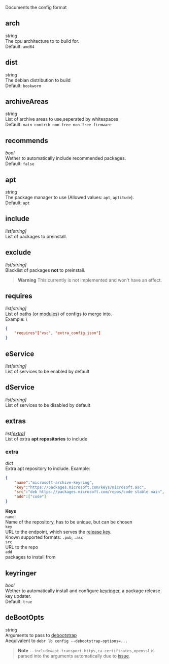 Documents the config format

## arch
*string* \
The cpu architecture to to build for. \
Default: `amd64`

## dist
*string* \
The debian distribution to build \
Default: `bookworm`

## archiveAreas
*string* \
List of archive areas to use,seperated by whitespaces \
Default: `main contrib non-free non-free-firmware`

## recommends
*bool* \
Wether to automatically include recommended packages. \
Default: `false`

## apt
*string* \
The package manager to use (Allowed values: `apt`, `aptitude`). \
Default: `apt`


## include
*list[string]* \
List of packages to preinstall.

## exclude
*list[string]* \
Blacklist of packages **not** to preinstall.
> **Warning**
> This currently is not implemented and won't have an effect.

## requires
*list[string]* \
List of paths (or [modules](Modules.md)) of configs to merge into. \
Example: \
```json
{
    "requires"["vsc", "extra_config.json"]
}
```

## eService
*list[string]* \
List of services to be enabled by default

## dService
*list[string]* \
List of services to be disabled by default

## extras
*list[[extra](#extra)]* \
List of extra **apt repositories** to include

### extra
*dict* \
Extra apt repository to include. Example:
```json
{
    "name":"microsoft-archive-keyring",
    "key":"https://packages.microsoft.com/keys/microsoft.asc",
    "src":"deb https://packages.microsoft.com/repos/code stable main",
    "add":["code"]
}
```
**Keys** \
`name`: \
Name of the repository, has to be unique, but can be chosen \
`key` \
URL to the endpoint, which serves the [release key](https://wiki.debian.org/SecureApt). \
Known supported formats: `.pub`, `.asc` \
`src` \
URL to the repo \
`add` \
packages to install from

## keyringer
*bool* \
Wether to automatically install and configure [keyringer](https://github.com/kaliiiiiiiiii/LiveDebR/tree/main/keyringer), a package release key updater. \
Default: `true`


## deBootOpts
*string* \
Arguments to pass to [debootstrap](https://linux.die.net/man/8/debootstrap) \
Aequivalent to `debr lb config --debootstrap-options=...`

> **Note**
> `--include=apt-transport-https,ca-certificates,openssl` is parsed into the arguments automatically due to [issue](https://lists.debian.org/debian-live/2021/01/msg00012.html).